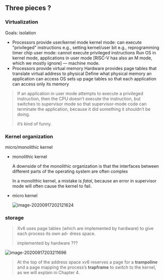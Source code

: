 ## Three pieces ?

### Virtualization

Goals: isolation

- Processors provide user/kernel mode
    kernel mode: can execute "privileged" instructions
      e.g., setting kernel/user bit
      e.g., reprogramming timer chip
    user mode: cannot execute privileged instructions
    Run OS in kernel mode, applications in user mode
    [RISC-V has also an M mode, which we mostly ignore] — machine mode.
- Processors provide virtual memory
    Hardware provides page tables that translate virtual address to physical
    Define what physical memory an application can access
    OS sets up page tables so that each application can access only its memory

> If an application in user mode attempts to execute a privileged instruction, then the CPU doesn’t execute the instruction, but switches to supervisor mode so that supervisor-mode code can terminate the application, because it did something it shouldn’t be doing.
>
> it’s kind of funny.

### Kernel organization

micro/monolithic kernel

- monolithic kernel

  A downside of the monolithic organization is that the interfaces between different parts of the operating system are often complex

  In a monolithic kernel, a mistake is *fatal*, because an error in supervisor mode will often cause the kernel to fail.

- micro kernel

  ![image-20200917202121624](https://tva1.sinaimg.cn/large/007S8ZIlgy1gitwzpf7czj30ty0fmmyq.jpg)

### storage

> Xv6 uses page tables (which are implemented by hardware) to give each process its own ad- dress space. 
>
> implemented by hardware ???

![image-20200917203211696](https://tva1.sinaimg.cn/large/007S8ZIlgy1gitxawbbn2j30ty0nogn2.jpg)

> At the top of the address space xv6 reserves a page for a **trampoline** and a page mapping the process’s **trapframe** to switch to the kernel, as we will explain in Chapter 4.